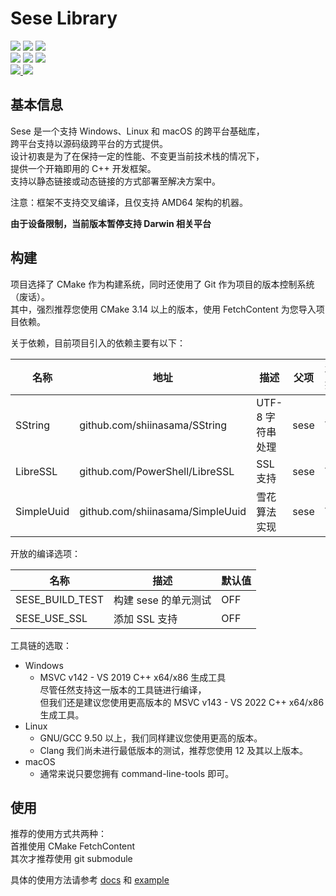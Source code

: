 # Sese Library

<div>
  <img src="https://img.shields.io/static/v1?label=license&message=Apache-2.0&color=red"/>
  <img src="https://img.shields.io/static/v1?label=language&message=C%2B%2B%2020&color=greed&logo=cplusplus"/>
  <img src="https://img.shields.io/static/v1?label=build%20system&message=CMake&color=greed&logo=cmake"/>
  <br>
  <img src="https://img.shields.io/static/v1?label&message=windows&color=blue&logo=windows"/>
  <img src="https://img.shields.io/static/v1?label&message=linux&color=blue&logo=linux"/>
  <img src="https://img.shields.io/static/v1?label&message=macOS&color=blue&logo=apple"/>
  <br>
  <a href="mailto://shiina_kaoru@outlook.com">
  <img src="https://img.shields.io/static/v1?label=email&message=SHIINA_KAORU@Outlook.com&color=skyblue&logo=gmail"/>
  </a>
  <img src="https://img.shields.io/static/v1?label=QQ&message=995602964&color=skyblue&logo=tencentqq"/>
</div>

## 基本信息

Sese 是一个支持 Windows、Linux 和 macOS 的跨平台基础库，<br>
跨平台支持以源码级跨平台的方式提供。<br>
设计初衷是为了在保持一定的性能、不变更当前技术栈的情况下，<br>
提供一个开箱即用的 C++ 开发框架。<br>
支持以静态链接或动态链接的方式部署至解决方案中。

注意：框架不支持交叉编译，且仅支持 AMD64 架构的机器。

**由于设备限制，当前版本暂停支持 Darwin 相关平台**

## 构建

项目选择了 CMake 作为构建系统，同时还使用了 Git 作为项目的版本控制系统（废话）。<br>
其中，强烈推荐您使用 CMake 3.14 以上的版本，使用 FetchContent 为您导入项目依赖。

关于依赖，目前项目引入的依赖主要有以下：

| 名称                  | 地址                                       | 描述               | 父项      | 状态  |
|---------------------|------------------------------------------|------------------|---------|-----|
| SString             | github.com/shiinasama/SString            | UTF-8 字符串处理      | sese    | V   |
| LibreSSL            | github.com/PowerShell/LibreSSL           | SSL 支持           | sese    | V   |
| SimpleUuid          | github.com/shiinasama/SimpleUuid         | 雪花算法实现           | sese    | V   |

开放的编译选项：

| 名称                  | 描述                  | 默认值 |
|---------------------|---------------------|-----|
| SESE_BUILD_TEST     | 构建 sese 的单元测试       | OFF |
| SESE_USE_SSL        | 添加 SSL 支持           | OFF |

工具链的选取：

- Windows
    - MSVC v142 - VS 2019 C++ x64/x86 生成工具<br>尽管任然支持这一版本的工具链进行编译，<br>但我们还是建议您使用更高版本的
      MSVC v143 - VS 2022 C++ x64/x86 生成工具。
- Linux
    - GNU/GCC 9.50 以上，我们同样建议您使用更高的版本。
    - Clang 我们尚未进行最低版本的测试，推荐您使用 12 及其以上版本。
- macOS
    - 通常来说只要您拥有 command-line-tools 即可。

## 使用

推荐的使用方式共两种：<br>
首推使用 CMake FetchContent <br>
其次才推荐使用 git submodule

具体的使用方法请参考 [docs](docs/readme.md) 和 [example](example/CMakeLists.txt)